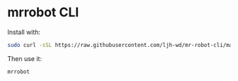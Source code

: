 # mrrobot CLI

Install with:

```sh
sudo curl -sSL https://raw.githubusercontent.com/ljh-wd/mr-robot-cli/main/mrrobot -o /usr/local/bin/mrrobot && sudo chmod +x /usr/local/bin/mrrobot

```

Then use it:

```sh
mrrobot
```
